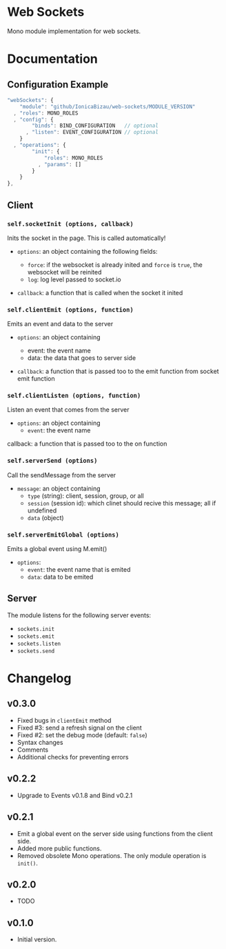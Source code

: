 Web Sockets
===========

Mono module implementation for web sockets.

# Documentation
## Configuration Example

```js
"webSockets": {
    "module": "github/IonicaBizau/web-sockets/MODULE_VERSION"
  , "roles": MONO_ROLES
  , "config": {
        "binds": BIND_CONFIGURATION   // optional
      , "listen": EVENT_CONFIGURATION // optional
    }
  , "operations": {
        "init": {
            "roles": MONO_ROLES
          , "params": []
        }
    }
},
```

## Client

### `self.socketInit (options, callback)`

Inits the socket in the page. This is called automatically!

 - `options`: an object containing the following fields:
   - `force`: if the websocket is already inited and `force` is `true`, the websocket will be reinited
   - `log`: log level passed to socket.io

 - `callback`: a function that is called when the socket it inited


### `self.clientEmit (options, function)`
Emits an event and data to the server

 - `options`: an object containing
    - event: the event name
    - data:  the data that goes to server side

 - `callback`: a function that is passed too to the emit function from socket emit function


### `self.clientListen (options, function)`
Listen an event that comes from the server

 - `options`: an object containing
    - `event`: the event name

callback: a function that is passed too to the on function

### `self.serverSend (options)`
Call the sendMessage from the server

 - `message`: an object containing
    - `type` (string): client, session, group, or all
    - `session` (session id): which clinet should recive this message; all if undefined
    - `data` (object)


### `self.serverEmitGlobal (options)`
Emits a global event using M.emit()

 - `options`:
    - `event`: the event name that is emited
    - `data`: data to be emited

## Server

The module listens for the following server events:

 - `sockets.init`
 - `sockets.emit`
 - `sockets.listen`
 - `sockets.send`

# Changelog

## v0.3.0
 - Fixed bugs in `clientEmit` method
 - Fixed #3: send a refresh signal on the client
 - Fixed #2: set the debug mode (default: `false`)
 - Syntax changes
 - Comments
 - Additional checks for preventing errors

## v0.2.2
 - Upgrade to Events v0.1.8 and Bind v0.2.1

## v0.2.1
 - Emit a global event on the server side using functions from the client side.
 - Added more public functions.
 - Removed obsolete Mono operations. The only module operation is `init()`.

## v0.2.0
 - TODO

## v0.1.0
 - Initial version.

